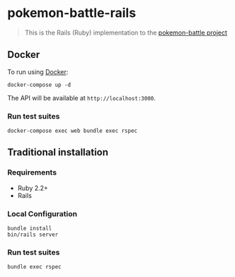 # pokemon-battle-rails

> This is the Rails (Ruby) implementation to the [pokemon-battle project](https://github.com/vanderleisilva/pokemon-battle)

## Docker

To run using [Docker](https://www.docker.com/):  

`docker-compose up -d`

The API will be available at `http://localhost:3000`.

### Run test suites
```
docker-compose exec web bundle exec rspec
```

## Traditional installation

### Requirements

- Ruby 2.2+
- Rails

### Local Configuration

```
bundle install
bin/rails server
```

### Run test suites

```
bundle exec rspec
```
